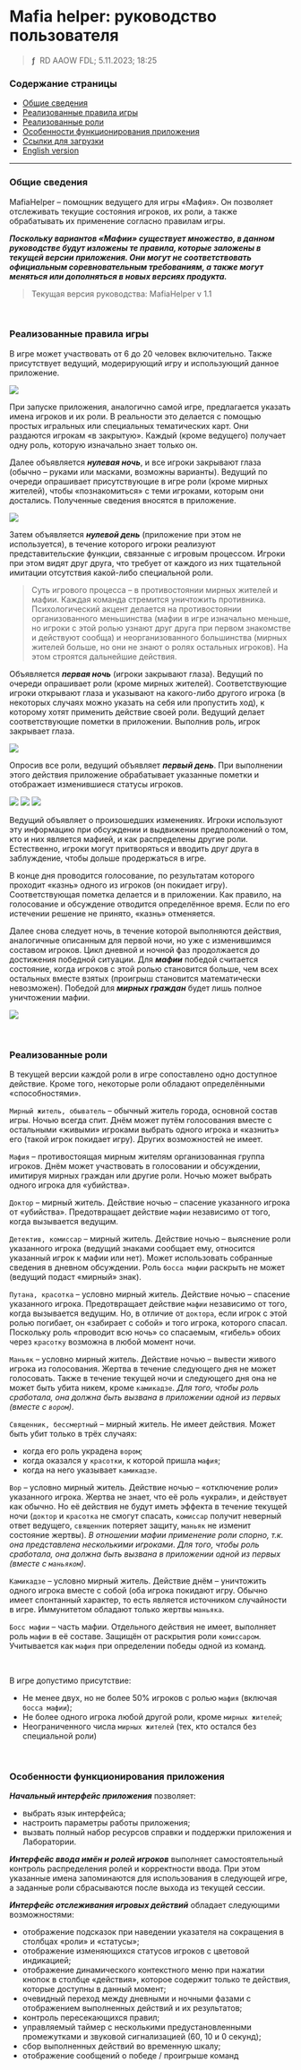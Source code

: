 # Mafia helper: руководство пользователя
> **ƒ** &nbsp;RD AAOW FDL; 5.11.2023; 18:25



### Содержание страницы

- [Общие сведения](#section-1)
- [Реализованные правила игры](#section-2)
- [Реализованные роли](#section-3)
- [Особенности функционирования приложения](#section-4)
- [Ссылки для загрузки](https://adslbarxatov.github.io/DPArray/ru#mafia-helper)
- [English version](https://adslbarxatov.github.io/MafiaHelper)

---

### Общие сведения

MafiaHelper – помощник ведущего для игры «Мафия». Он позволяет отслеживать текущие
состояния игроков, их роли, а также обрабатывать их применение согласно правилам игры.

***Поскольку вариантов «Мафии» существует множество, в данном руководстве будут изложены
те правила, которые заложены в текущей версии приложения. Они могут не соответствовать
официальным соревновательным требованиям, а также могут меняться или дополняться
в новых версиях продукта.***

> Текущая версия руководства: MafiaHelper v 1.1

&nbsp;



### Реализованные правила игры

В игре может участвовать от 6 до 20 человек включительно. Также присутствует ведущий,
модерирующий игру и использующий данное приложение.

<img src="/MafiaHelper/img/01_ru.png" />

При запуске приложения, аналогично самой игре, предлагается указать имена игроков и их
роли. В реальности это делается с помощью простых игральных или специальных тематических
карт. Они раздаются игрокам «в закрытую». Каждый (кроме ведущего) получает одну роль,
которую изначально знает только он.

Далее объявляется ***нулевая ночь***, и все игроки закрывают глаза (обычно – руками или масками, возможны
варианты). Ведущий по очереди опрашивает присутствующие в игре роли (кроме мирных жителей),
чтобы «познакомиться» с теми игроками, которым они достались. Полученные сведения вносятся
в приложение.

<img src="/MafiaHelper/img/02_ru.png" />

Затем объявляется ***нулевой день*** (приложение при этом не используется), в течение которого игроки
реализуют представительские функции, связанные с игровым процессом. Игроки при этом видят
друг друга, что требует от каждого из них тщательной имитации отсутствия какой-либо
специальной роли.

> Суть игрового процесса – в противостоянии мирных жителей и мафии. Каждая команда
> стремится уничтожить противника. Психологический акцент делается на противостоянии
> организованного меньшинства (мафии в игре изначально меньше, но игроки с этой ролью
> узнают друг друга при первом знакомстве и действуют сообща) и неорганизованного
> большинства (мирных жителей больше, но они не знают о ролях остальных игроков).
> На этом строятся дальнейшие действия.

Объявляется ***первая ночь*** (игроки закрывают глаза). Ведущий по очереди опрашивает
роли (кроме мирных жителей). Соответствующие игроки открывают глаза и указывают
на какого-либо другого игрока (в некоторых случаях можно указать на себя или пропустить ход),
к которому хотят применить действие своей роли. Ведущий делает соответствующие пометки
в приложении. Выполнив роль, игрок закрывает глаза.

<img src="/MafiaHelper/img/03_ru.png" />

Опросив все роли, ведущий объявляет ***первый день***. При выполнении этого действия приложение обрабатывает
указанные пометки и отображает изменившиеся статусы игроков.

<img src="/MafiaHelper/img/04_ru.png" />

<img src="/MafiaHelper/img/05_ru.png" />

<img src="/MafiaHelper/img/06_ru.png" />

Ведущий объявляет о произошедших изменениях. Игроки используют эту информацию при обсуждении
и выдвижении предположений о том, кто и них является мафией, и как распределены другие роли.
Естественно, игроки могут притворяться и вводить друг друга в заблуждение, чтобы дольше
продержаться в игре.

В конце дня проводится голосование, по результатам которого проходит «казнь» одного из
игроков (он покидает игру). Соответствующая пометка делается и в приложении. Как правило,
на голосование и обсуждение отводится определённое время. Если по его истечении решение
не принято, «казнь» отменяется.

Далее снова следует ночь, в течение которой выполняются действия, аналогичные описанным для первой ночи,
но уже с изменившимся составом игроков. Цикл дневной и ночной фаз продолжается до достижения
победной ситуации. Для ***мафии*** победой считается состояние, когда игроков с этой ролью становится
больше, чем всех остальных вместе взятых (проигрыш становится математически невозможен). Победой
для ***мирных граждан*** будет лишь полное уничтожении мафии.

<img src="/MafiaHelper/img/07_ru.png" />

&nbsp;



### Реализованные роли

В текущей версии каждой роли в игре сопоставлено одно доступное действие. Кроме того, некоторые
роли обладают определёнными «способностями».

`Мирный житель, обыватель` – обычный житель города, основной состав игры. Ночью всегда спит.
Днём может путём голосования вместе с остальными «живыми» игроками выбрать одного игрока
и «казнить» его (такой игрок покидает игру). Других возможностей не имеет.

`Мафия` – противостоящая мирным жителям организованная группа игроков. Днём может участвовать
в голосовании и обсуждении, имитируя мирных граждан или другие роли. Ночью может выбрать одного
игрока для «убийства».

`Доктор` – мирный житель. Действие ночью – спасение указанного игрока от «убийства».
Предотвращает действие `мафии` независимо от того, когда вызывается ведущим.

`Детектив, комиссар` – мирный житель. Действие ночью – выяснение роли указанного игрока (ведущий
знаками сообщает ему, относится указанный игрок к мафии или нет). Может использовать собранные
сведения в дневном обсуждении. Роль `босса мафии` раскрыть не может (ведущий подаст «мирный» знак).

`Путана, красотка` – условно мирный житель. Действие ночью – спасение указанного игрока.
Предотвращает действие `мафии` независимо от того, когда вызывается ведущим.
Но, в отличие от `доктора`, если игрок с этой ролью погибает, он «забирает с собой» и того игрока,
которого спасал. Поскольку роль «проводит всю ночь» со спасаемым,
«гибель» обоих через `красотку` возможна в любой момент ночи.

`Маньяк` – условно мирный житель. Действие ночью – вывести живого игрока из голосования.
Жертва в течение следующего дня не может голосовать. Также в течение текущей ночи и следующего дня
она не может быть убита никем, кроме `камикадзе`. *Для того, чтобы роль сработала, она должна быть
вызвана в приложении одной из первых (вместе с `вором`)*.

`Священник, бессмертный` – мирный житель. Не имеет действия. Может быть убит только в трёх случаях:
- когда его роль украдена `вором`;
- когда оказался у `красотки`, к которой пришла `мафия`;
- когда на него указывает `камикадзе`.

`Вор` – условно мирный житель. Действие ночью – «отключение роли» указанного игрока. Жертва
не знает, что её роль «украли», и действует как обычно. Но её действия не будут иметь эффекта в течение
текущей ночи (`доктор` и `красотка` не смогут спасать, `комиссар` получит неверный ответ ведущего,
`священник` потеряет защиту, `маньяк` не изменит состояние жертвы). *В отношении мафии применение роли
спорно, т.к. она представлена несколькими игроками*. *Для того, чтобы роль сработала, она должна быть
вызвана в приложении одной из первых (вместе с `маньяком`)*.

`Камикадзе` – условно мирный житель. Действие днём – уничтожить одного игрока вместе с собой (оба игрока
покидают игру. Обычно имеет спонтанный характер, то есть является источником случайности в игре.
Иммунитетом обладают только жертвы `маньяка`.

`Босс мафии` – часть мафии. Отдельного действия не имеет, выполняет роль `мафии` в её составе.
Защищён от раскрытия роли `комиссаром`. Учитывается как `мафия` при определении победы одной из команд.

&nbsp;

В игре допустимо присутствие:
- Не менее двух, но не более 50% игроков с ролью `мафия` (включая `босса мафии`);
- Не более одного игрока любой другой роли, кроме `мирных жителей`;
- Неограниченного числа `мирных жителей` (тех, кто остался без специальной роли)

&nbsp;



### Особенности функционирования приложения

***Начальный интерфейс приложения*** позволяет:
- выбрать язык интерфейса;
- настроить параметры работы приложения;
- вызвать полный набор ресурсов справки и поддержки приложения и Лаборатории.

***Интерфейс ввода имён и ролей игроков*** выполняет самостоятельный контроль распределения ролей и
корректности ввода. При этом указанные имена запоминаются для использования в следующей игре, а заданные
роли сбрасываются после выхода из текущей сессии.

***Интерфейс отслеживания игровых действий*** обладает следующими возможностями:
- отображение подсказок при наведении указателя на сокращения в столбцах «роли» и «статусы»;
- отображение изменяющихся статусов игроков с цветовой индикацией;
- отображение динамического контекстного меню при нажатии кнопок в столбце «действия», которое содержит
только те действия, которые доступны в данный момент;
- очевидный переход между дневными и ночными фазами с отображением выполненных действий и их результатов;
- контроль пересекающихся правил;
- управляемый таймер с несколькими предустановленными промежутками и звуковой сигнализацией (60, 10 и 0 секунд);
- сбор выполненных действий во временную шкалу;
- отображение сообщений о победе / проигрыше команд
